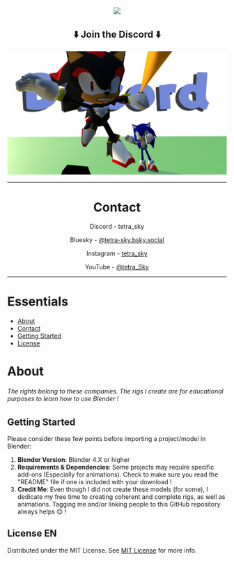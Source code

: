 <div align="center">
  <a href="https://github.com/ShaanCoding/ReadME-Generator">
    <img src="https://repository-images.githubusercontent.com/811078411/fc0b2e72-fbf6-467b-968b-02bdbd979063">
  </a>

  <h2 align="center">⬇️ Join the Discord ⬇️</h2>
  <a href="https://discord.gg/HTA7yQTQdw">
    <img src="https://raw.githubusercontent.com/TetraSsky/BlenderModelsAndAnims/refs/heads/main/Discordbanner.png">
  </a>

---

# Contact

Discord - tetra_sky

Bluesky - [@tetra-sky.bsky.social](https://bsky.app/profile/tetra-sky.bsky.social)

Instagram - [tetra_sky](https://www.instagram.com/tetra__sky/)

YouTube - [@tetra_Sky](https://www.youtube.com/@tetra_sky)
</div>

---

# Essentials

- [About](#about)
- [Contact](#contact-me)
- [Getting Started](#getting-started)
- [License](#license-Een)

# About

###### The rights belong to these companies. The rigs I create are for educational purposes to learn how to use Blender !

## Getting Started

Please consider these few points before importing a project/model in Blender:

1. **Blender Version**: Blender 4.X or higher
2. **Requirements & Dependencies**: Some projects may require specific add-ons (Especially for animations). Check to make sure you read the "README" file if one is included with your download !
3. **Credit Me**: Even though I did not create these models (for some), I dedicate my free time to creating coherent and complete rigs, as well as animations. Tagging me and/or linking people to this GitHub repository always helps 😊 !

## License EN

Distributed under the MIT License. See [MIT License](https://opensource.org/licenses/MIT) for more info.

